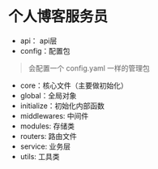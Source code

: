 # 个人博客服务员
- api： api层
- config：配置包
> 会配置一个 config.yaml 一样的管理包
- core：核心文件（主要做初始化）
- global：全局对象
- initialize：初始化内部函数
- middlewares: 中间件
- modules: 存储类
- routers: 路由文件
- service: 业务层
- utils: 工具类


